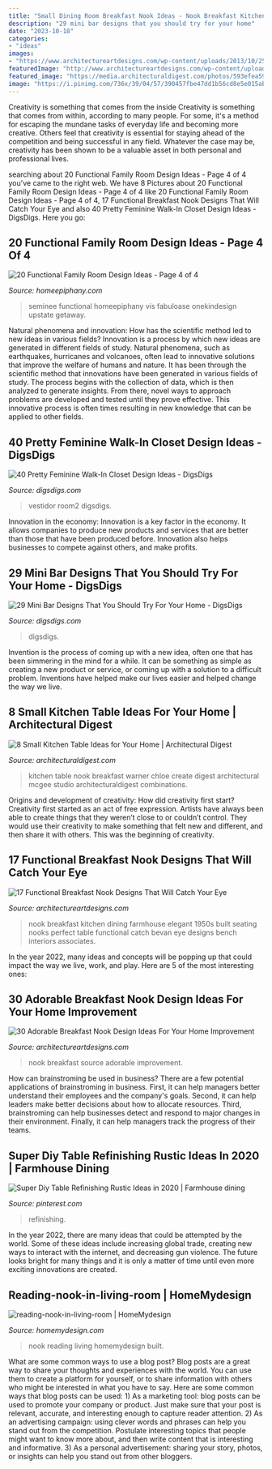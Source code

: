```yaml
---
title: "Small Dining Room Breakfast Nook Ideas - Nook Breakfast Kitchen Dining Farmhouse Elegant 1950s Built Seating Nooks Perfect Table Functional Catch Bevan Eye Designs Bench Interiors Associates"
description: "29 mini bar designs that you should try for your home"
date: "2023-10-18"
categories:
- "ideas"
images:
- "https://www.architectureartdesigns.com/wp-content/uploads/2013/10/251-630x630.jpg"
featuredImage: "http://www.architectureartdesigns.com/wp-content/uploads/2016/01/5-3.jpg"
featured_image: "https://media.architecturaldigest.com/photos/593efea59f4b48583154a6a8/master/pass/chloe-warner-kitchen-02.jpg"
image: "https://i.pinimg.com/736x/39/04/57/390457fbe47dd1b56cd8e5e015ab9e4f.jpg"
---
```



Creativity is something that comes from the inside
Creativity is something that comes from within, according to many people. For some, it's a method for escaping the mundane tasks of everyday life and becoming more creative. Others feel that creativity is essential for staying ahead of the competition and being successful in any field. Whatever the case may be, creativity has been shown to be a valuable asset in both personal and professional lives.

	

		
searching about 20 Functional Family Room Design Ideas - Page 4 of 4 you've came to the right web. We have 8 Pictures about 20 Functional Family Room Design Ideas - Page 4 of 4 like 20 Functional Family Room Design Ideas - Page 4 of 4, 17 Functional Breakfast Nook Designs That Will Catch Your Eye and also 40 Pretty Feminine Walk-In Closet Design Ideas - DigsDigs. Here you go:
		
    
## 20 Functional Family Room Design Ideas - Page 4 Of 4

<img loading=lazy src="https://www.homeepiphany.com/wp-content/uploads/2017/09/family-rooms_359.jpg" onerror="this.onerror=null;this.src='https://tse2.mm.bing.net/th?id=OIP.7EwtKPOqi-b5-LU0xc-7FQHaLO&amp;pid=15.1';" alt="20 Functional Family Room Design Ideas - Page 4 of 4">

_Source: homeepiphany.com_

>seminee functional homeepiphany vis fabuloase onekindesign upstate getaway. 

	

Natural phenomena and innovation: How has the scientific method led to new ideas in various fields?
Innovation is a process by which new ideas are generated in different fields of study. Natural phenomena, such as earthquakes, hurricanes and volcanoes, often lead to innovative solutions that improve the welfare of humans and nature. It has been through the scientific method that innovations have been generated in various fields of study. The process begins with the collection of data, which is then analyzed to generate insights. From there, novel ways to approach problems are developed and tested until they prove effective. This innovative process is often times resulting in new knowledge that can be applied to other fields.

    
## 40 Pretty Feminine Walk-In Closet Design Ideas - DigsDigs

<img loading=lazy src="https://www.digsdigs.com/photos/pretty-feminine-walk-in-closets-18.jpg" onerror="this.onerror=null;this.src='https://tse1.mm.bing.net/th?id=OIP.jqfktSq_TM4KDPhvL3vuLgHaLJ&amp;pid=15.1';" alt="40 Pretty Feminine Walk-In Closet Design Ideas - DigsDigs">

_Source: digsdigs.com_

>vestidor room2 digsdigs. 

	

Innovation in the economy:
Innovation is a key factor in the economy. It allows companies to produce new products and services that are better than those that have been produced before. Innovation also helps businesses to compete against others, and make profits.

    
## 29 Mini Bar Designs That You Should Try For Your Home - DigsDigs

<img loading=lazy src="https://www.digsdigs.com/photos/mini-bar-designs-you-should-try-for-your-home-12-554x830.jpg" onerror="this.onerror=null;this.src='https://tse2.mm.bing.net/th?id=OIP.U0BFagLbgKcBQIWIxkJPDAHaLG&amp;pid=15.1';" alt="29 Mini Bar Designs That You Should Try For Your Home - DigsDigs">

_Source: digsdigs.com_

>digsdigs. 

	

Invention is the process of coming up with a new idea, often one that has been simmering in the mind for a while. It can be something as simple as creating a new product or service, or coming up with a solution to a difficult problem. Inventions have helped make our lives easier and helped change the way we live.

    
## 8 Small Kitchen Table Ideas For Your Home | Architectural Digest

<img loading=lazy src="https://media.architecturaldigest.com/photos/593efea59f4b48583154a6a8/master/pass/chloe-warner-kitchen-02.jpg" onerror="this.onerror=null;this.src='https://tse1.mm.bing.net/th?id=OIP.UjeisGb9k0iltmzM94PzVwHaLG&amp;pid=15.1';" alt="8 Small Kitchen Table Ideas for Your Home | Architectural Digest">

_Source: architecturaldigest.com_

>kitchen table nook breakfast warner chloe create digest architectural mcgee studio architecturaldigest combinations. 

	

Origins and development of creativity: How did creativity first start?
Creativity first started as an act of free expression. Artists have always been able to create things that they weren’t close to or couldn’t control. They would use their creativity to make something that felt new and different, and then share it with others. This was the beginning of creativity.

    
## 17 Functional Breakfast Nook Designs That Will Catch Your Eye

<img loading=lazy src="http://www.architectureartdesigns.com/wp-content/uploads/2016/01/5-3.jpg" onerror="this.onerror=null;this.src='https://tse2.mm.bing.net/th?id=OIP.2JPcL7T-NRlBnsoL8g3GQAHaJ9&amp;pid=15.1';" alt="17 Functional Breakfast Nook Designs That Will Catch Your Eye">

_Source: architectureartdesigns.com_

>nook breakfast kitchen dining farmhouse elegant 1950s built seating nooks perfect table functional catch bevan eye designs bench interiors associates. 

	

In the year 2022, many ideas and concepts will be popping up that could impact the way we live, work, and play. Here are 5 of the most interesting ones:

    
## 30 Adorable Breakfast Nook Design Ideas For Your Home Improvement

<img loading=lazy src="https://www.architectureartdesigns.com/wp-content/uploads/2013/10/251-630x630.jpg" onerror="this.onerror=null;this.src='https://tse2.mm.bing.net/th?id=OIP.Qk17m9fm3DwWRoZASTX07QHaHa&amp;pid=15.1';" alt="30 Adorable Breakfast Nook Design Ideas For Your Home Improvement">

_Source: architectureartdesigns.com_

>nook breakfast source adorable improvement. 

	

How can brainstroming be used in business?
There are a few potential applications of brainstroming in business. First, it can help managers better understand their employees and the company's goals. Second, it can help leaders make better decisions about how to allocate resources. Third, brainstroming can help businesses detect and respond to major changes in their environment. Finally, it can help managers track the progress of their teams.

    
## Super Diy Table Refinishing Rustic Ideas In 2020 | Farmhouse Dining

<img loading=lazy src="https://i.pinimg.com/736x/39/04/57/390457fbe47dd1b56cd8e5e015ab9e4f.jpg" onerror="this.onerror=null;this.src='https://tse4.mm.bing.net/th?id=OIP.AdfE4FyXAFue9dt_PhnWIAAAAA&amp;pid=15.1';" alt="Super Diy Table Refinishing Rustic Ideas in 2020 | Farmhouse dining">

_Source: pinterest.com_

>refinishing. 

	

In the year 2022, there are many ideas that could be attempted by the world. Some of these ideas include increasing global trade, creating new ways to interact with the internet, and decreasing gun violence. The future looks bright for many things and it is only a matter of time until even more exciting innovations are created.

    
## Reading-nook-in-living-room | HomeMydesign

<img loading=lazy src="https://homemydesign.com/wp-content/uploads/2014/11/reading-nook-in-living-room.jpg" onerror="this.onerror=null;this.src='https://tse1.mm.bing.net/th?id=OIP.vh1v3yvrtDEhrrRQbi2QKwHaJ4&amp;pid=15.1';" alt="reading-nook-in-living-room | HomeMydesign">

_Source: homemydesign.com_

>nook reading living homemydesign built. 

	

What are some common ways to use a blog post?
Blog posts are a great way to share your thoughts and experiences with the world. You can use them to create a platform for yourself, or to share information with others who might be interested in what you have to say. Here are some common ways that blog posts can be used: 1) As a marketing tool: blog posts can be used to promote your company or product. Just make sure that your post is relevant, accurate, and interesting enough to capture reader attention. 2) As an advertising campaign: using clever words and phrases can help you stand out from the competition. Postulate interesting topics that people might want to know more about, and then write content that is interesting and informative. 3) As a personal advertisement: sharing your story, photos, or insights can help you stand out from other bloggers.

